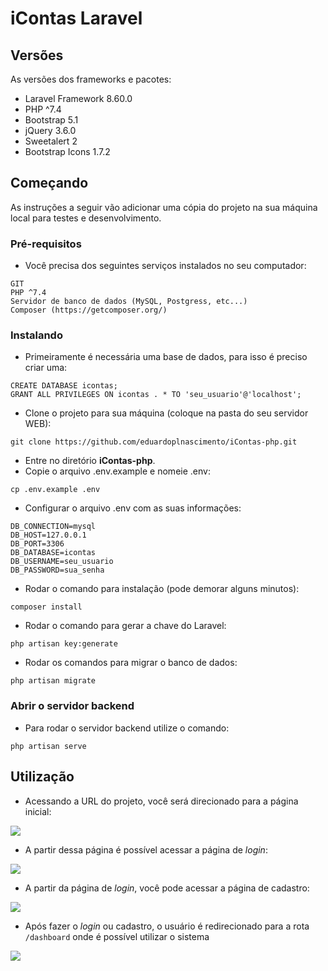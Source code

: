 # iContas Laravel

## Versões

As versões dos frameworks e pacotes:

- Laravel Framework 8.60.0
- PHP ^7.4
- Bootstrap 5.1
- jQuery 3.6.0
- Sweetalert 2
- Bootstrap Icons 1.7.2

## Começando

As instruções a seguir vão adicionar uma cópia do projeto na sua máquina local para testes e desenvolvimento.

### Pré-requisitos

- Você precisa dos seguintes serviços instalados no seu computador:

```
GIT
PHP ^7.4
Servidor de banco de dados (MySQL, Postgress, etc...)
Composer (https://getcomposer.org/)
```

### Instalando

- Primeiramente é necessária uma base de dados, para isso é preciso criar uma:

```
CREATE DATABASE icontas;
GRANT ALL PRIVILEGES ON icontas . * TO 'seu_usuario'@'localhost';
```

- Clone o projeto para sua máquina (coloque na pasta do seu servidor WEB):

```
git clone https://github.com/eduardoplnascimento/iContas-php.git
```

- Entre no diretório **iContas-php**.
- Copie o arquivo .env.example e nomeie .env:

```
cp .env.example .env
```

- Configurar o arquivo .env com as suas informações:

```
DB_CONNECTION=mysql
DB_HOST=127.0.0.1
DB_PORT=3306
DB_DATABASE=icontas
DB_USERNAME=seu_usuario
DB_PASSWORD=sua_senha
```

- Rodar o comando para instalação (pode demorar alguns minutos):

```
composer install
```

- Rodar o comando para gerar a chave do Laravel:

```
php artisan key:generate
```

- Rodar os comandos para migrar o banco de dados:

```
php artisan migrate
```

### Abrir o servidor backend

- Para rodar o servidor backend utilize o comando:

```
php artisan serve
```

## Utilização

- Acessando a URL do projeto, você será direcionado para a página inicial:

![](https://i.imgur.com/VuE1ufC.png)

- A partir dessa página é possível acessar a página de *login*:

![](https://i.imgur.com/3FB2ZwL.png)

- A partir da página de *login*, você pode acessar a página de cadastro:

![](https://i.imgur.com/9te92gX.png)

- Após fazer o *login* ou cadastro, o usuário é redirecionado para a rota ```/dashboard``` onde é possível utilizar o sistema

![](https://i.imgur.com/lRNr1eD.png)
